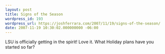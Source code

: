 ```yaml
---
layout: post
title: Signs of the Season
wordpress_id: 193
wordpress_url: https://joshferrara.com/2007/11/19/signs-of-the-season/
date: 2007-11-19 10:30:02.000000000 -06:00
---
```

<!--Mime Type of File is image/jpeg --><div><a href="https://joshferrara.com/wp-photos/20071119-103002-1.jpg"><img src="https://joshferrara.com/wp-photos/thumb.20071119-103002-1.jpg" alt="" /></a></div> LSU is officially getting in the spirit! Love it. What Holiday plans have you started so far?
